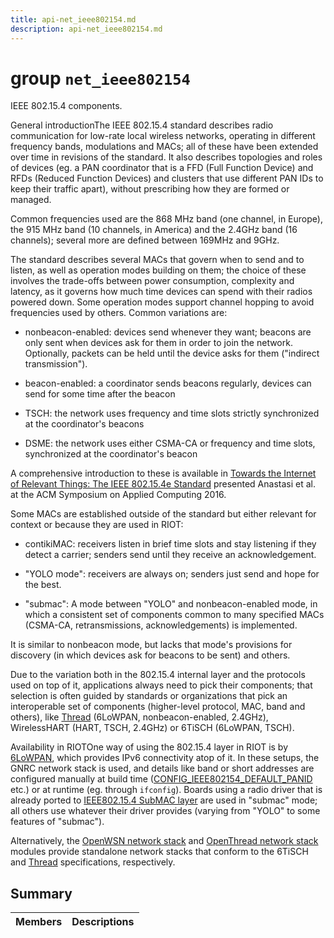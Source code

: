 ```yaml
---
title: api-net_ieee802154.md
description: api-net_ieee802154.md
---
```

# group `net_ieee802154` 

IEEE 802.15.4 components.

General introductionThe IEEE 802.15.4 standard describes radio communication for low-rate local wireless networks, operating in different frequency bands, modulations and MACs; all of these have been extended over time in revisions of the standard. It also describes topologies and roles of devices (eg. a PAN coordinator that is a FFD (Full Function Device) and RFDs (Reduced Function Devices) and clusters that use different PAN IDs to keep their traffic apart), without prescribing how they are formed or managed.

Common frequencies used are the 868 MHz band (one channel, in Europe), the 915 MHz band (10 channels, in America) and the 2.4GHz band (16 channels); several more are defined between 169MHz and 9GHz.

The standard describes several MACs that govern when to send and to listen, as well as operation modes building on them; the choice of these involves the trade-offs between power consumption, complexity and latency, as it governs how much time devices can spend with their radios powered down. Some operation modes support channel hopping to avoid frequencies used by others. Common variations are:

* nonbeacon-enabled: devices send whenever they want; beacons are only sent when devices ask for them in order to join the network. Optionally, packets can be held until the device asks for them ("indirect
  transmission").

* beacon-enabled: a coordinator sends beacons regularly, devices can send for some time after the beacon

* TSCH: the network uses frequency and time slots strictly synchronized at the coordinator's beacons

* DSME: the network uses either CSMA-CA or frequency and time slots, synchronized at the coordinator's beacon

A comprehensive introduction to these is available in [Towards the Internet of Relevant Things: The IEEE 802.15.4e Standard](http://www.sigapp.org/sac/sac2016/T7-HandOut.pdf) presented Anastasi et al. at the ACM Symposium on Applied Computing 2016.

Some MACs are established outside of the standard but either relevant for context or because they are used in RIOT:

* contikiMAC: receivers listen in brief time slots and stay listening if they detect a carrier; senders send until they receive an acknowledgement.

* "YOLO mode": receivers are always on; senders just send and hope for the best.

* "submac": A mode between "YOLO" and nonbeacon-enabled mode, in which a consistent set of components common to many specified MACs (CSMA-CA, retransmissions, acknowledgements) is implemented.

It is similar to nonbeacon mode, but lacks that mode's provisions for discovery (in which devices ask for beacons to be sent) and others.

Due to the variation both in the 802.15.4 internal layer and the protocols used on top of it, applications always need to pick their components; that selection is often guided by standards or organizations that pick an interoperable set of components (higher-level protocol, MAC, band and others), like [Thread](https://openthread.io/guides/thread-primer) (6LoWPAN, nonbeacon-enabled, 2.4GHz), WirelessHART (HART, TSCH, 2.4GHz) or 6TiSCH (6LoWPAN, TSCH).

Availability in RIOTOne way of using the 802.15.4 layer in RIOT is by [6LoWPAN](./doc/starlight-docs/src/content/docs/apidoc/api-undefined.md#group__net__sixlowpan), which provides IPv6 connectivity atop of it. In these setups, the GNRC network stack is used, and details like band or short addresses are configured manually at build time ([CONFIG_IEEE802154_DEFAULT_PANID](./doc/starlight-docs/src/content/docs/apidoc/api-undefined.md#group__net__ieee802154__conf_1ga3ce7993741c7ab943712750e050256f6) etc.) or at runtime (eg. through `ifconfig`). Boards using a radio driver that is already ported to [IEEE802.15.4 SubMAC layer](./doc/starlight-docs/src/content/docs/apidoc/api-undefined.md#group__net__ieee802154__submac) are used in "submac" mode; all others use whatever their driver provides (varying from "YOLO" to some features of "submac").

Alternatively, the [OpenWSN network stack](./doc/starlight-docs/src/content/docs/apidoc/api-undefined.md#group__pkg__openwsn) and [OpenThread network stack](./doc/starlight-docs/src/content/docs/apidoc/api-undefined.md#group__pkg__openthread) modules provide standalone network stacks that conform to the 6TiSCH and [Thread](./doc/starlight-docs/src/content/docs/apidoc/api-pkg_paho_mqtt.md#structThread) specifications, respectively.

## Summary

 Members                        | Descriptions                                
--------------------------------|---------------------------------------------

